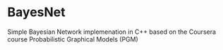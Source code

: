 # BayesNet
Simple Bayesian Network implemenation in C++ based on the Coursera course Probabilistic Graphical Models (PGM)
